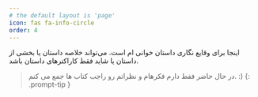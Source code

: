 ```yaml
---
# the default layout is 'page'
icon: fas fa-info-circle
order: 4
---
```



 اینجا برای وقایع نگاری داستان خوانی ام است. می‌تواند خلاصه داستان یا بخشی از داستان یا شاید فقط کاراکترهای داستان باشد.

> در حال حاضر فقط دارم فکرهام و نظراتم رو راجب کتاب ها جمع می کنم. :)
{: .prompt-tip }
